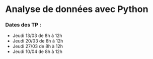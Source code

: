 # Analyse de données avec Python

### Dates des TP :
- Jeudi 13/03 de 8h à 12h<!--\
  *Avancement : TP1 hors Exercices page 13 \
  **Pour la prochaine fois, préparer ces exercices + revoir votre cours de statistiques descriptives***
  -->
- Jeudi 20/03 de 8h à 12h<!--\
  *Avancement : TP2 pages 1 à 12 \
  **Pour la prochaine fois, revoir votre cours de statistiques descriptives !***
  -->
- Jeudi 27/03 de 8h à 12h <!--\
  *Avancement : TP2 pages 13 à 24*
  -->
- Jeudi 10/04 de 8h à 12h <!--\
  *Avancement : Fin TP2 et TP3*
  -->

<!--
### TP noté du 22 avril
Tous les documents utilisés lors des TP (polycopiés annotés, corrections, scripts Python personnels) seront autorisés ainsi que vos notes personnelles (fiches mémo, sommaires,...) et ressources disponibles à cette adresse
-->
